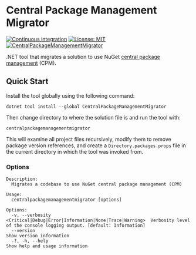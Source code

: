 # Central Package Management Migrator

[![Continuous integration](https://github.com/tetsuo13/AspNetCore.DataProtection.MySql/actions/workflows/ci.yml/badge.svg)](https://github.com/tetsuo13/AspNetCore.DataProtection.MySql/actions/workflows/ci.yml)
[![License: MIT](https://img.shields.io/badge/License-MIT-yellow.svg)](https://opensource.org/licenses/MIT)
[![CentralPackageManagementMigrator](https://img.shields.io/nuget/v/CentralPackageManagementMigrator.svg)](https://www.nuget.org/packages/CentralPackageManagementMigrator/)

.NET tool that migrates a solution to use NuGet [central package management](https://learn.microsoft.com/en-us/nuget/consume-packages/Central-Package-Management) (CPM).

## Quick Start

Install the tool globally using the following command:

```
dotnet tool install --global CentralPackageManagementMigrator
```

Then change directory to where the solution file is and run the tool with:

```
centralpackagemanagementmigrator
```

This will examine all project files recursively, modify them to remove package version references, and create a `Directory.packages.props` file in the current directory in which the tool was invoked from.

### Options

```
Description:
  Migrates a codebase to use NuGet central package management (CPM)

Usage:
  centralpackagemanagementmigrator [options]

Options:
  -v, --verbosity <Critical|Debug|Error|Information|None|Trace|Warning>  Verbosity level of the console logging output. [default: Information]
  --version                                                              Show version information
  -?, -h, --help                                                         Show help and usage information
```

